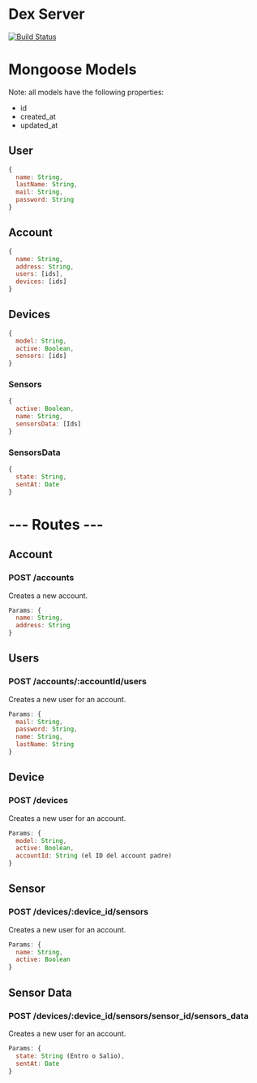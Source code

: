 Dex Server
============

[![Build Status](https://circleci.com/gh/cran-io/dex_server.svg?style=shield&circle-token=2c1bc072793379fc5d5ef9adfc4d4fca9fd36b39)](https://circleci.com/gh/cran-io/dex_server)

# Mongoose Models #

Note: all models have the following properties:
* id
* created_at
* updated_at

## User ##
```js
{
  name: String,
  lastName: String,
  mail: String,
  password: String
}
```

## Account ##
```js
{
  name: String,
  address: String,
  users: [ids],
  devices: [ids]
}
```

## Devices ##
```js
{
  model: String,
  active: Boolean,
  sensors: [ids]
}
```

### Sensors ###

```js
{
  active: Boolean,
  name: String,
  sensorsData: [Ids]
}
```

### SensorsData ###

```js
{
  state: String,
  sentAt: Date
}
```


# --- Routes --- #


## Account ##

### POST /accounts
Creates a new account.

```js
Params: {
  name: String,
  address: String
}
```

## Users ##

### POST /accounts/:accountId/users
Creates a new user for an account.

```js
Params: {
  mail: String,
  password: String,
  name: String,
  lastName: String
}
```

## Device ##

### POST /devices
Creates a new user for an account.

```js
Params: {
  model: String,
  active: Boolean,
  accountId: String (el ID del account padre)
}
```

## Sensor ##

### POST /devices/:device_id/sensors
Creates a new user for an account.

```js
Params: {
  name: String,
  active: Boolean
}
```

## Sensor Data ##

### POST /devices/:device_id/sensors/sensor_id/sensors_data
Creates a new user for an account.

```js
Params: {
  state: String (Entro o Salio),
  sentAt: Date
}
```
